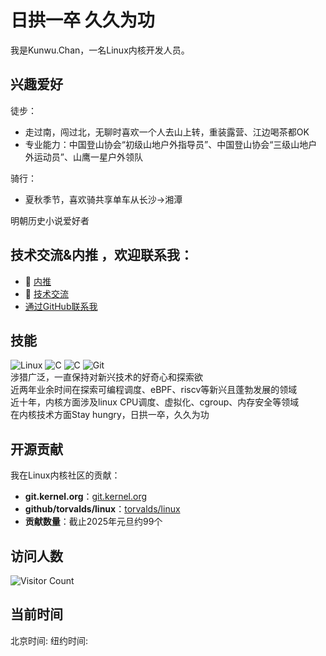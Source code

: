 # 日拱一卒 久久为功


我是Kunwu.Chan，一名Linux内核开发人员。<br>
## 兴趣爱好
徒步：
- 走过南，闯过北，无聊时喜欢一个人去山上转，重装露营、江边喝茶都OK
- 专业能力：中国登山协会“初级山地户外指导员”、中国登山协会“三级山地户外运动员”、山鹰一星户外领队<br>

骑行：<br>
- 夏秋季节，喜欢骑共享单车从长沙->湘潭<br>


明朝历史小说爱好者<br>
  
 
## 技术交流&内推 ，欢迎联系我：  
- :email: [内推](mailto:kunwu.chan@hotmail.com)
- :email: [技术交流](mailto:kunwu.chan@linux.dev)
- [通过GitHub联系我](https://github.com/contact)

## 技能
![Linux](https://img.shields.io/badge/-Linux-000000?style=flat&logo=Linux)
![C](https://img.shields.io/badge/-C-00599C?style=flat&logo=C)
![C](https://img.shields.io/badge/-Rust-00599C?style=flat&logo=RUST)
![Git](https://img.shields.io/badge/-Git-F05032?style=flat&logo=Git)
<br>涉猎广泛，一直保持对新兴技术的好奇心和探索欲<br>
近两年业余时间在探索可编程调度、eBPF、riscv等新兴且蓬勃发展的领域
<br>近十年，内核方面涉及linux CPU调度、虚拟化、cgroup、内存安全等领域<br>
在内核技术方面Stay hungry，日拱一卒，久久为功 

## 开源贡献
我在Linux内核社区的贡献：
- **git.kernel.org**：[git.kernel.org](https://git.kernel.org/pub/scm/linux/kernel/git/next/linux-next.git/log/?qt=grep&q=chentao%40kylinos.cn)
- **github/torvalds/linux**：[torvalds/linux](https://github.com/torvalds/linux/commits/master/?author=KunWuChan) 
- **贡献数量**：截止2025年元旦约99个<br>
## 访问人数
![Visitor Count](https://priofile-counter.glitch.me/{YOUR_USERNAME}/count.svg)

## 当前时间
北京时间: <span id="beijing-time"></span>
纽约时间: <span id="new-york-time"></span>

<script>
  function updateTime() {
    const now = new Date();
    const beijingTime = now.toLocaleString("en-US", { timeZone: "Asia/Shanghai" });
    const newYorkTime = now.toLocaleString("en-US", { timeZone: "America/New_York" });
    document.getElementById("beijing-time").innerText = beijingTime;
    document.getElementById("new-york-time").innerText = newYorkTime;
  }
  setInterval(updateTime, 1000);
</script>

